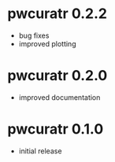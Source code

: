 # pwcuratr 0.2.2

* bug fixes
* improved plotting



# pwcuratr 0.2.0

* improved documentation



# pwcuratr 0.1.0

* initial release
